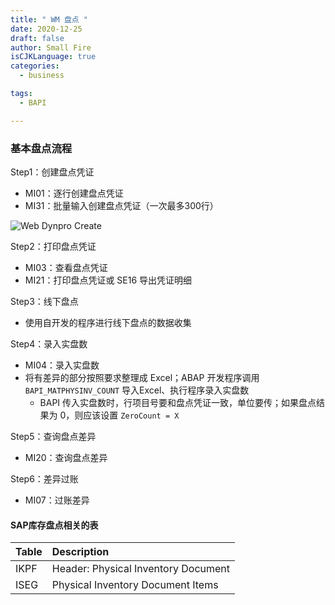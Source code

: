 ```yaml
---
title: " WM 盘点 "
date: 2020-12-25
draft: false
author: Small Fire
isCJKLanguage: true
categories: 
  - business

tags: 
  - BAPI

---
```


### 基本盘点流程

Step1：创建盘点凭证

- MI01：逐行创建盘点凭证
- MI31：批量输入创建盘点凭证（一次最多300行）

![Web Dynpro Create](/images/MM/CycleCount_1.png)

Step2：打印盘点凭证

- MI03：查看盘点凭证
- MI21：打印盘点凭证或 SE16 导出凭证明细

Step3：线下盘点

- 使用自开发的程序进行线下盘点的数据收集

Step4：录入实盘数

-  MI04：录入实盘数
-  将有差异的部分按照要求整理成 Excel；ABAP 开发程序调用 `BAPI_MATPHYSINV_COUNT` 导入Excel、执行程序录入实盘数
   - BAPI 传入实盘数时，行项目号要和盘点凭证一致，单位要传；如果盘点结果为 0，则应该设置 `ZeroCount = X` 

Step5：查询盘点差异

- MI20：查询盘点差异 

Step6：差异过账

- MI07：过账差异

#### SAP库存盘点相关的表

| Table | Description                         |
| :---- | :---------------------------------- |
| IKPF  | Header: Physical Inventory Document |
| ISEG  | Physical Inventory Document Items   |